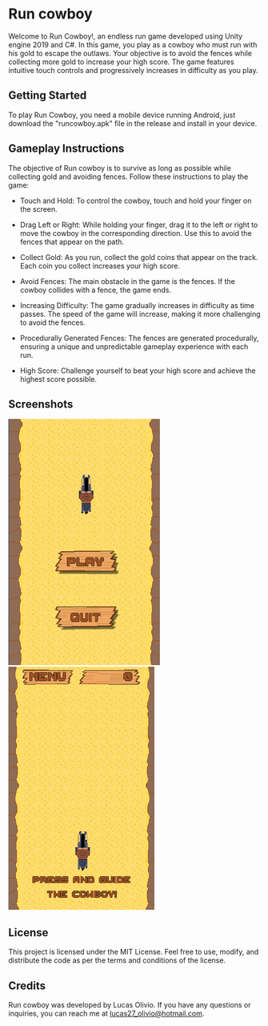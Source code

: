 # Run cowboy

Welcome to Run Cowboy!, an endless run game developed using Unity engine 2019 and C#. In this game, you play as a cowboy who must run with his gold to escape the outlaws. Your objective is to avoid the fences while collecting more gold to increase your high score. The game features intuitive touch controls and progressively increases in difficulty as you play.

## Getting Started

To play Run Cowboy, you need a mobile device running Android, just download the "runcowboy.apk" file in the release and install in your device.

## Gameplay Instructions

The objective of Run cowboy is to survive as long as possible while collecting gold and avoiding fences. Follow these instructions to play the game:

- Touch and Hold: To control the cowboy, touch and hold your finger on the screen.

- Drag Left or Right: While holding your finger, drag it to the left or right to move the cowboy in the corresponding direction. Use this to avoid the fences that appear on the path.

- Collect Gold: As you run, collect the gold coins that appear on the track. Each coin you collect increases your high score.

- Avoid Fences: The main obstacle in the game is the fences. If the cowboy collides with a fence, the game ends.

- Increasing Difficulty: The game gradually increases in difficulty as time passes. The speed of the game will increase, making it more challenging to avoid the fences.

- Procedurally Generated Fences: The fences are generated procedurally, ensuring a unique and unpredictable gameplay experience with each run.

- High Score: Challenge yourself to beat your high score and achieve the highest score possible.

## Screenshots

![MenuGame](https://github.com/lucasOlivio/RunCowboy/blob/main/Assets/Images/menu.png)
![PlayingGame](https://github.com/lucasOlivio/RunCowboy/blob/main/Assets/Images/playing.png)

## License

This project is licensed under the MIT License. Feel free to use, modify, and distribute the code as per the terms and conditions of the license.

## Credits

Run cowboy was developed by Lucas Olivio. If you have any questions or inquiries, you can reach me at lucas27_olivio@hotmail.com.
